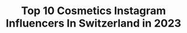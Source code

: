---
title: Top 10 Cosmetics Instagram Influencers In Switzerland in 2023
description: >-
  Find top cosmetics Instagram influencers in Switzerland in 2023. Most popular hashtags: #love #cosmetics #fashion #blogger.
platform: Instagram
hits: 20
text_top: Identify the top-rated Instagram accounts on inBeat.
text_bottom: Our search engine holds 20 Instagram influencers like this in Switzerland for you to connect with.
profiles:
  - username: "travelwithaga"
    fullname: >-
      Aga ✨Travel | Beauty & Fashion
    bio: >-
      Team lead for the Swiss Market @douglas_cosmetics 💝 Travel Lover & Content creator ~ Shop my presets
    location: "Switzerland"
    followers: 77418
    engagement: 130
    commentsToLikes: 0.176528
    id: ck8t110rwu2l70j78n1wijygy
    verified: false
    hashtags: "#nycphotography, #beautifuldestinations, #ig, #explorerbabes"
  - username: "mirjana__mija"
    fullname: >-
      Mira-Mija
    bio: >-
      ⚜️Glücklich verheiratet 👨‍👩‍👧‍👦💍 ⚜️Beauty&Fashion ⚜️My life 📍Zürich 📨Mirjanamilosavljevic06@hotmail.com
    location: "Switzerland"
    followers: 8145
    engagement: 914
    commentsToLikes: 0.117596
    id: ck8td6up624t90j78jxw1bdqq
    verified: false
    hashtags: "#selfietime, #carmushka, #hanover, #pictureoftheday"
  - username: "lovicphoto"
    fullname: >-
      Beauty Photography
    bio: >-
      𝗣𝗼𝗿𝘁𝗳𝗼𝗹𝗶𝗼 𝗕𝘂𝗶𝗹𝗱𝗶𝗻𝗴 📸 #𝗺𝘂𝗮𝗴𝗿𝗮𝗽𝗵𝗲𝗿 🇧🇦🇨🇭🇺🇸 📍 Zurich & Belgrade ♥ 𝗕𝗲𝗮𝘂𝘁𝘆 𝗶𝘀 𝗺𝘆 𝗽𝗮𝘀𝘀𝗶𝗼𝗻✨ 𝗕𝗼𝗼𝗸 𝘆𝗼𝘂𝗿 𝗣𝗮𝗰𝗸𝗮𝗴𝗲 𝗛𝗘𝗥𝗘⤵️
    location: "Switzerland"
    followers: 3933
    engagement: 324
    commentsToLikes: 0.030199
    id: ck0w3m5uvu41a0i198jue7c2q
    verified: false
    hashtags: "#biccizfam, #makeupaddict, #macpro, #lovicphoto"
  - username: "officialbiljana"
    fullname: >-
      | B I L J A N A |
    bio: >-
      🇷🇸 🇨🇭 🔧 @dks.performance 🧽 @car_care_king #teamkimon Shootings or Collaboration DM 📥
    location: "Switzerland"
    followers: 20375
    engagement: 1086
    commentsToLikes: 0.013574
    id: ck5q03cpe41jp0i110o7kf052
    verified: false
    hashtags: "#borbetwheels, #bmwm2competition, #behappy, #bmwcarporn"
  - username: "andreiajessica"
    fullname: >-
      jessica 🍁
    bio: >-
      ❥ 24 years old👩🏻‍🎓 ❥ geneva, switzerland🇨🇭 ❥ andreia.j.mode@gmail.com 💌 ❥ “une vie de chien”🖋
    location: "Switzerland"
    followers: 30453
    engagement: 430
    commentsToLikes: 0.340160
    id: ck5bzfwd9r2710i11kw9xfqsv
    verified: false
    hashtags: "#styleinfluencer, #swissgirl, #90svintage, #fashionaddict"
  - username: "kerstincook"
    fullname: >-
      🖤𝓀𝑒𝓇𝓈𝓉𝒾𝓃 𝒸𝑜𝑜𝓀🖤
    bio: >-
      english 🏴󠁧󠁢󠁥󠁮󠁧󠁿 and swiss 🇨🇭 Model/ Ambassador/ Host Schweizer Tierschutz STS Helper 🐶🌳🌿🌸👨‍👩‍👧‍👦 📧 booking@kerstincook.ch
    location: "Switzerland"
    followers: 42502
    engagement: 160
    commentsToLikes: 0.037569
    id: ckap5tkbnd3u20i78z2b0edjz
    verified: true
    hashtags: "#werbung, #curves, #honeyblonde, #walkingshoes"
  - username: "shazna_ilham"
    fullname: >-
      🇨🇭Shazna
    bio: >-
      Digital Content Creator Basel - Switzerland roots 🇱🇰 Founder of @la.oud mom of Liyanah & Zoha 💍 to @pyaarkitchen info@shaznailham.com
    location: "Switzerland"
    followers: 30014
    engagement: 759
    commentsToLikes: 0.135515
    id: ck6tio193135z0j71bdk1mi3n
    verified: false
    hashtags: "#baselblogger, #livinginswitzerland, #hudabeauty, #ootd"
  - username: "rachel_momblogger_reallife"
    fullname: >-
      ✷  🇨🇭 𝑅𝒶𝒸𝒽𝑒𝓁  🇨🇭 ✷
    bio: >-
      🤍 𝑅𝑒𝓏𝑒𝓅𝓉𝑒, 𝐿𝑜𝓌 𝒞𝒶𝓇𝒷, 𝐵𝒶𝓈𝒾𝓈𝒸𝒽 🤍 𝐵𝑒𝒶𝓊𝓉𝓎, 𝒯𝓇𝒶𝓋𝑒𝓁, 𝓓𝓮𝓴𝓸 🤍 𝒯𝓇𝒶𝓊𝓂𝒽♡𝒸𝒽𝓏𝑒𝒾𝓉 𝒶𝓂: 16.08.21 𝒾𝓃 𝒦𝑜𝓈 / 𝒢𝓇𝒾𝑒𝒸𝒽𝑒𝓃𝓁𝒶𝓃𝒹
    location: "Switzerland"
    followers: 15007
    engagement: 325
    commentsToLikes: 0.099190
    id: ckap44win5utr0i78btip7xpt
    verified: false
    hashtags: "#shooting, #me, #familytime, #homedecor"
  - username: "jonny__fischer"
    fullname: >-
      Jonny Fischer
    bio: >-
      Comedian @cabaretdivertimento 🎭 CEO @zenmove_official 💪🏽
    location: "Switzerland"
    followers: 73613
    engagement: 752
    commentsToLikes: 0.018006
    id: ck6trmkkkzutq0j712z7rbuoq
    verified: true
    hashtags: "#relax, #gaycouple, #capetown, #stayathome"
  - username: "quentindecaillet"
    fullname: >-
      Quentin Decaillet Photographer
    bio: >-
      #PHOTOGRAPHER 🔥 #Beauty & #StillLife 📍🇨🇭🏔 💌 Rates & bookings: info@quentindecaillet.com ✨@CaptureOnePro & @Elinchrom_ltd ambassador
    location: "Switzerland"
    followers: 23449
    engagement: 313
    commentsToLikes: 0.024799
    id: ck5pydesfvh5p0i119ygd47nm
    verified: false
    hashtags: "#stilllife, #portrait, #photography, #nikon"
---